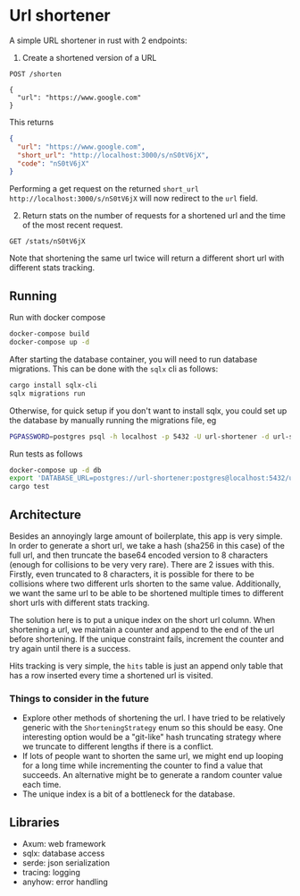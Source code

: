 # Url shortener

A simple URL shortener in rust with 2 endpoints:

1. Create a shortened version of a URL

```http
POST /shorten

{
  "url": "https://www.google.com"
}
```

This returns

```json
{
  "url": "https://www.google.com",
  "short_url": "http://localhost:3000/s/nS0tV6jX",
  "code": "nS0tV6jX"
}
```

Performing a get request on the returned `short_url` `http://localhost:3000/s/nS0tV6jX` will now redirect to the `url` field.

2. Return stats on the number of requests for a shortened url and the time of the most recent request.

```http
GET /stats/nS0tV6jX
```

Note that shortening the same url twice will return a different short url with different stats tracking.

## Running

Run with docker compose

```bash
docker-compose build
docker-compose up -d
```

After starting the database container, you will need to run database migrations.  This can be done with the `sqlx` cli as follows:

```bash
cargo install sqlx-cli
sqlx migrations run
```

Otherwise, for quick setup if you don't want to install sqlx, you could set up the database by manually running the migrations file, eg

```bash
PGPASSWORD=postgres psql -h localhost -p 5432 -U url-shortener -d url-shortener -f migrations/20230519123321_init.up.sql
```

Run tests as follows

```bash
docker-compose up -d db
export 'DATABASE_URL=postgres://url-shortener:postgres@localhost:5432/url-shortener'
cargo test
```

## Architecture

Besides an annoyingly large amount of boilerplate, this app is very simple.  In order to generate a short url, we take a hash (sha256 in this case) of the full url, and then truncate the base64 encoded version to 8 characters (enough for collisions to be very very rare).  There are 2 issues with this.  Firstly, even truncated to 8 characters, it is possible for there to be collisions where two different urls shorten to the same value.  Additionally, we want the same url to be able to be shortened multiple times to different short urls with different stats tracking.

The solution here is to put a unique index on the short url column.  When shortening a url, we maintain a counter and append to the end of the url before shortening.  If the unique constraint fails, increment the counter and try again until there is a success.

Hits tracking is very simple, the `hits` table is just an append only table that has a row inserted every time a shortened url is visited.

### Things to consider in the future

* Explore other methods of shortening the url.  I have tried to be relatively generic with the `ShorteningStrategy` enum so this should be easy.  One interesting option would be a "git-like" hash truncating strategy where we truncate to different lengths if there is a conflict.
* If lots of people want to shorten the same url, we might end up looping for a long time while incrementing the counter to find a value that succeeds.  An alternative might be to generate a random counter value each time.
* The unique index is a bit of a bottleneck for the database.

## Libraries

* Axum: web framework
* sqlx: database access
* serde: json serialization
* tracing: logging
* anyhow: error handling
